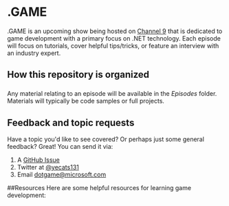 # .GAME
.GAME is an upcoming show being hosted on [Channel 9](https://channel9.msdn.com/) that is dedicated to game development with a primary focus on .NET technology. Each episode will focus on tutorials, cover helpful tips/tricks, or feature an interview with an industry expert. 


## How this repository is organized
###
Any material relating to an episode will be available in the *Episodes* folder. Materials will typically be code samples or full projects. 

## Feedback and topic requests
Have a topic you'd like to see covered? Or perhaps just some general feedback? Great! You can send it via:

1. A [GitHub Issue](https://github.com/staceyhaffner/dotGAME/issues)
2. Twitter at [@yecats131](https://twitter.com/yecats131)
3. Email dotgame@microsoft.com

##Resources
Here are some helpful resources for learning game development:
